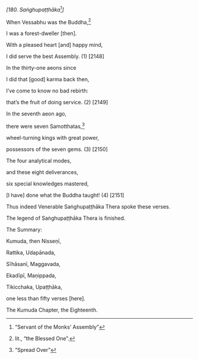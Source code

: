 *\[180. Saṅghupaṭṭhāka*[^1]*\]*

When Vessabhu was the Buddha,[^2]

I was a forest-dweller \[then\].

With a pleased heart \[and\] happy mind,

I did serve the best Assembly. (1) \[2148\]

In the thirty-one aeons since

I did that \[good\] karma back then,

I’ve come to know no bad rebirth:

that’s the fruit of doing service. (2) \[2149\]

In the seventh aeon ago,

there were seven Samotthatas,[^3]

wheel-turning kings with great power,

possessors of the seven gems. (3) \[2150\]

The four analytical modes,

and these eight deliverances,

six special knowledges mastered,

\[I have\] done what the Buddha taught! (4) \[2151\]

Thus indeed Venerable Saṅghupaṭṭhāka Thera spoke these verses.

The legend of Saṅghupaṭṭhāka Thera is finished.

The Summary:

Kumuda, then Nisseṇī,

Rattika, Udapānada,

Sīhāsanī, Maggavada,

Ekadīpī, Maṇippada,

Tikicchaka, Upaṭṭhāka,

one less than fifty verses \[here\].

The Kumuda Chapter, the Eighteenth.

[^1]: “Servant of the Monks’ Assembly”

[^2]: lit., “the Blessed One”.

[^3]: “Spread Over”
